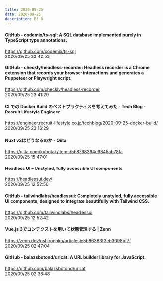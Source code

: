 ```yaml
---
title: 2020-09-25
date: 2020-09-25
description: B! 8
---
```


#### GitHub - codemix/ts-sql: A SQL database implemented purely in TypeScript type annotations.
https://github.com/codemix/ts-sql<br>
2020/09/25 23:42:53<br>


#### GitHub - checkly/headless-recorder: Headless recorder is a Chrome extension that records your browser interactions and generates a Puppeteer or Playwright script.
https://github.com/checkly/headless-recorder<br>
2020/09/25 23:41:29<br>


#### CI での Docker Build のベストプラクティスを考えてみた - Tech Blog - Recruit Lifestyle Engineer
https://engineer.recruit-lifestyle.co.jp/techblog/2020-09-25-docker-build/<br>
2020/09/25 23:16:29<br>


#### Nuxt v3はどうなるのか - Qiita
https://qiita.com/kubotak/items/5b8368394c9845ab78fa<br>
2020/09/25 15:47:01<br>


#### Headless UI – Unstyled, fully accessible UI components
https://headlessui.dev/<br>
2020/09/25 12:52:50<br>


#### GitHub - tailwindlabs/headlessui: Completely unstyled, fully accessible UI components, designed to integrate beautifully with Tailwind CSS.
https://github.com/tailwindlabs/headlessui<br>
2020/09/25 12:52:42<br>


#### Vue.js 3でコンテクストを用いて状態管理する | Zenn
https://zenn.dev/ushironoko/articles/e5b86383f3eb3098bf7f<br>
2020/09/25 02:47:04<br>


#### GitHub - balazsbotond/urlcat: A URL builder library for JavaScript.
https://github.com/balazsbotond/urlcat<br>
2020/09/25 02:38:48<br>


